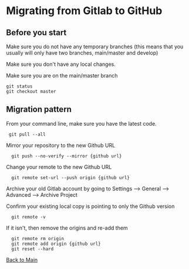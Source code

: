 # Migrating from Gitlab to GitHub

## Before you start

Make sure you do not have any temporary branches (this means that you usually will only have two branches, main/master and develop)

Make sure you don't have any local changes. 

Make sure you are on the main/master branch

    git status
    git checkout master

## Migration pattern

From your command line, make sure you have the latest code. 

     git pull --all
     
Mirror your repository to the new Github URL

      git push --no-verify --mirror {github url}
      
Change your remote to the new Github URL

      git remote set-url --push origin {github url}
      
Archive your old Gitlab account by going to Settings --> General --> Advanced --> Archive Project

Confirm your existing local copy is pointing to only the Github version

      git remote -v
      
If it isn't, then remove the origins and re-add them

      git remote rm origin
      git remote add origin {github url}
      git reset --hard
     

[Back to Main](https://github.com/itpartnersillinois/tutorial/blob/main/README.md)
